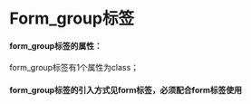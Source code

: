 # **Form\_group标签**

#### **form\_group标签的属性：**

form\_group标签有1个属性为class；

#### form\_group标签的引入方式见form标签，必须配合form标签使用



